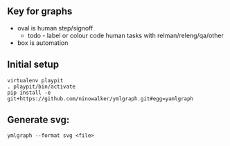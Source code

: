 ## Key for graphs
- oval is human step/signoff
  - todo - label or colour code human tasks with relman/releng/qa/other
- box is automation

## Initial setup
    virtualenv playpit
    . playpit/bin/activate
    pip install -e git+https://github.com/ninowalker/ymlgraph.git#egg=yamlgraph

## Generate svg:
    ymlgraph --format svg <file>
